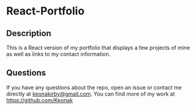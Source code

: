 # React-Portfolio

## Description

This is a React version of my portfolio that displays a few projects of mine as well as links to my contact information.

## Questions

If you have any questions about the repo, open an issue or contact me directly at keonakirby@gmail.com. You can find more of my work at https://github.com/Keonak

